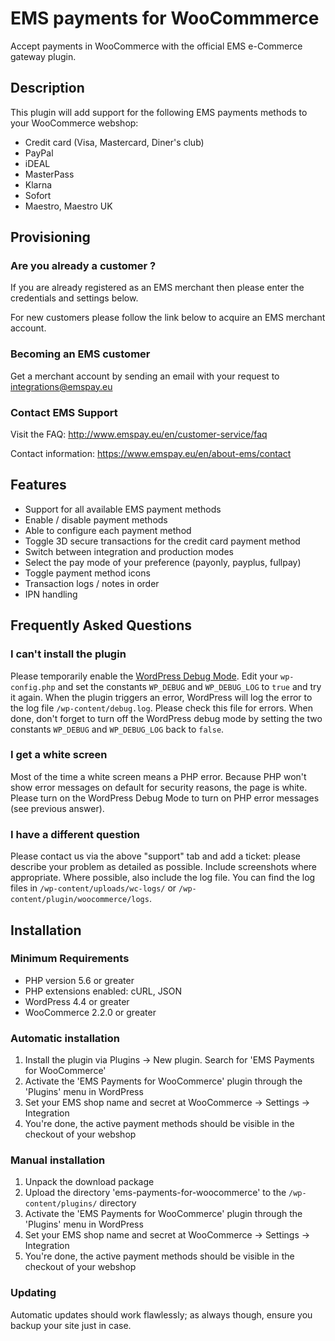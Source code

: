 # EMS payments for WooCommmerce
Accept payments in WooCommerce with the official EMS e-Commerce gateway plugin.

## Description
This plugin will add support for the following EMS payments methods to your WooCommerce webshop:

* Credit card (Visa, Mastercard, Diner's club)
* PayPal
* iDEAL
* MasterPass
* Klarna
* Sofort
* Maestro, Maestro UK

## Provisioning

### Are you already a customer ?
If you are already registered as an EMS merchant then please enter the credentials and settings below.

For new customers please follow the link below to acquire an EMS merchant account.

### Becoming an EMS customer
Get a merchant account by sending an email with your request to integrations@emspay.eu

### Contact EMS Support
Visit the FAQ:
http://www.emspay.eu/en/customer-service/faq

Contact information:
https://www.emspay.eu/en/about-ems/contact

## Features
* Support for all available EMS payment methods
* Enable / disable payment methods
* Able to configure each payment method
* Toggle 3D secure transactions for the credit card payment method
* Switch between integration and production modes
* Select the pay mode of your preference (payonly, payplus, fullpay)
* Toggle payment method icons
* Transaction logs / notes in order
* IPN handling

## Frequently Asked Questions

### I can't install the plugin
Please temporarily enable the [WordPress Debug Mode](https://codex.wordpress.org/Debugging_in_WordPress). Edit your `wp-config.php` and set the constants `WP_DEBUG` and `WP_DEBUG_LOG` to `true` and try
it again. When the plugin triggers an error, WordPress will log the error to the log file `/wp-content/debug.log`. Please check this file for errors. When done, don't forget to turn off
the WordPress debug mode by setting the two constants `WP_DEBUG` and `WP_DEBUG_LOG` back to `false`.

### I get a white screen
Most of the time a white screen means a PHP error. Because PHP won't show error messages on default for security reasons, the page is white. Please turn on the WordPress Debug Mode to turn on PHP error messages (see previous answer).

### I have a different question
Please contact us via the above "support" tab and add a ticket: please describe your problem as detailed as possible. Include screenshots where appropriate.
Where possible, also include the log file. You can find the log files in `/wp-content/uploads/wc-logs/` or `/wp-content/plugin/woocommerce/logs`.

## Installation

### Minimum Requirements
* PHP version 5.6 or greater
* PHP extensions enabled: cURL, JSON
* WordPress 4.4 or greater
* WooCommerce 2.2.0 or greater

### Automatic installation
1. Install the plugin via Plugins -> New plugin. Search for 'EMS Payments for WooCommerce'
2. Activate the 'EMS Payments for WooCommerce' plugin through the 'Plugins' menu in WordPress
3. Set your EMS shop name and secret at WooCommerce -> Settings -> Integration
4. You're done, the active payment methods should be visible in the checkout of your webshop

### Manual installation
1. Unpack the download package
2. Upload the directory 'ems-payments-for-woocommerce' to the `/wp-content/plugins/` directory
3. Activate the 'EMS Payments for WooCommerce' plugin through the 'Plugins' menu in WordPress
4. Set your EMS shop name and secret at WooCommerce -> Settings -> Integration
5. You're done, the active payment methods should be visible in the checkout of your webshop

### Updating
Automatic updates should work flawlessly; as always though, ensure you backup your site just in case.
